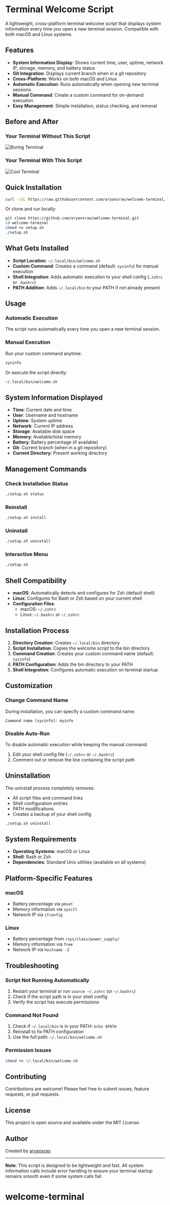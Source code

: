 # Terminal Welcome Script

A lightweight, cross-platform terminal welcome script that displays system information every time you open a new terminal session. Compatible with both macOS and Linux systems.

## Features

- **System Information Display**: Shows current time, user, uptime, network IP, storage, memory, and battery status
- **Git Integration**: Displays current branch when in a git repository
- **Cross-Platform**: Works on both macOS and Linux
- **Automatic Execution**: Runs automatically when opening new terminal sessions
- **Manual Command**: Create a custom command for on-demand execution
- **Easy Management**: Simple installation, status checking, and removal

## Before and After

### Your Terminal Without This Script
![Boring Terminal](screenshots/yourboringterminal.png)

### Your Terminal With This Script
![Cool Terminal](screenshots/yourcoolterminal.png)

## Quick Installation

```bash
curl -sSL https://raw.githubusercontent.com/aryansrao/welcome-terminal/main/setup.sh | bash
```

Or clone and run locally:

```bash
git clone https://github.com/aryansrao/welcome-terminal.git
cd welcome-terminal
chmod +x setup.sh
./setup.sh
```

## What Gets Installed

- **Script Location**: `~/.local/bin/welcome.sh`
- **Custom Command**: Creates a command (default: `sysinfo`) for manual execution
- **Shell Integration**: Adds automatic execution to your shell config (`.zshrc` or `.bashrc`)
- **PATH Addition**: Adds `~/.local/bin` to your PATH if not already present

## Usage

### Automatic Execution
The script runs automatically every time you open a new terminal session.

### Manual Execution
Run your custom command anytime:
```bash
sysinfo
```

Or execute the script directly:
```bash
~/.local/bin/welcome.sh
```

## System Information Displayed

- **Time**: Current date and time
- **User**: Username and hostname
- **Uptime**: System uptime
- **Network**: Current IP address
- **Storage**: Available disk space
- **Memory**: Available/total memory
- **Battery**: Battery percentage (if available)
- **Git**: Current branch (when in a git repository)
- **Current Directory**: Present working directory

## Management Commands

### Check Installation Status
```bash
./setup.sh status
```

### Reinstall
```bash
./setup.sh install
```

### Uninstall
```bash
./setup.sh uninstall
```

### Interactive Menu
```bash
./setup.sh
```

## Shell Compatibility

- **macOS**: Automatically detects and configures for Zsh (default shell)
- **Linux**: Configures for Bash or Zsh based on your current shell
- **Configuration Files**: 
  - macOS: `~/.zshrc`
  - Linux: `~/.bashrc` or `~/.zshrc`

## Installation Process

1. **Directory Creation**: Creates `~/.local/bin` directory
2. **Script Installation**: Copies the welcome script to the bin directory
3. **Command Creation**: Creates your custom command name (default: `sysinfo`)
4. **PATH Configuration**: Adds the bin directory to your PATH
5. **Shell Integration**: Configures automatic execution on terminal startup

## Customization

### Change Command Name
During installation, you can specify a custom command name:
```
Command name [sysinfo]: myinfo
```

### Disable Auto-Run
To disable automatic execution while keeping the manual command:
1. Edit your shell config file (`~/.zshrc` or `~/.bashrc`)
2. Comment out or remove the line containing the script path

## Uninstallation

The uninstall process completely removes:
- All script files and command links
- Shell configuration entries
- PATH modifications
- Creates a backup of your shell config

```bash
./setup.sh uninstall
```

## System Requirements

- **Operating Systems**: macOS or Linux
- **Shell**: Bash or Zsh
- **Dependencies**: Standard Unix utilities (available on all systems)

## Platform-Specific Features

### macOS
- Battery percentage via `pmset`
- Memory information via `sysctl`
- Network IP via `ifconfig`

### Linux
- Battery percentage from `/sys/class/power_supply/`
- Memory information via `free`
- Network IP via `hostname -I`

## Troubleshooting

### Script Not Running Automatically
1. Restart your terminal or run `source ~/.zshrc` (or `~/.bashrc`)
2. Check if the script path is in your shell config
3. Verify the script has execute permissions

### Command Not Found
1. Check if `~/.local/bin` is in your PATH: `echo $PATH`
2. Reinstall to fix PATH configuration
3. Use the full path: `~/.local/bin/welcome.sh`

### Permission Issues
```bash
chmod +x ~/.local/bin/welcome.sh
```

## Contributing

Contributions are welcome! Please feel free to submit issues, feature requests, or pull requests.

## License

This project is open source and available under the MIT License.

## Author

Created by [aryansrao](https://github.com/aryansrao)

---

**Note**: This script is designed to be lightweight and fast. All system information calls include error handling to ensure your terminal startup remains smooth even if some system calls fail.
# welcome-terminal
